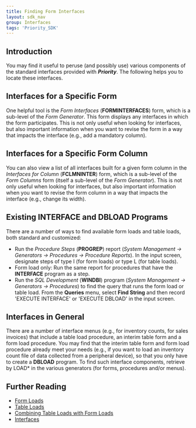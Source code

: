 ```yaml
---
title: Finding Form Interfaces
layout: sdk_nav
group: Interfaces
tags: 'Priority_SDK'
---
```


## Introduction

You may find it useful to peruse (and possibly use) various components of the standard interfaces provided with ***Priority***. The following helps you to locate these interfaces.

## Interfaces for a Specific Form 

One helpful tool is the *Form Interfaces* (**FORMINTERFACES**) form,
which is a sub-level of the *Form Generator*. This form displays any
interfaces in which the form participates. This is not only useful when looking for interfaces, but also important information when you want to revise the form in a way that impacts the interface (e.g., add a mandatory column).

## Interfaces for a Specific Form Column 

You can also view a list of all interfaces built for a given form column in the *Interfaces for Column* (**FCLMNINTER**) form, which is a sub-level of the *Form Columns* form (itself a sub-level of the *Form Generator*). This is not only useful when looking for interfaces, but also important information when you want to revise the form column in a way that impacts the interface (e.g., change its width).

## Existing INTERFACE and DBLOAD Programs 

There are a number of ways to find available form loads and table loads, both standard and customized:

-   Run the *Procedure Steps* (**PROGREP**) report (*System Management → Generators → Procedures → Procedure Reports*). In the input screen, designate steps of type I (for form loads) or type L (for table loads).
-   Form load only: Run the same report for procedures that have the
    **INTERFACE** program as a step.
-   Run the *SQL Development* (**WINDBI**) program (*System Management → Generators → Procedures*) to find the query that runs the form load or table load. From the **Queries** menu, select **Find String** and then record \'EXECUTE INTERFACE\' or \'EXECUTE DBLOAD\' in the input screen.

## Interfaces in General 

There are a number of interface menus (e.g., for inventory counts, for sales invoices) that include a table load procedure, an interim table form and a form load procedure. You may find that the interim table form and form load procedure already meet your needs (e.g., if you want to load an inventory count file of data collected from a peripheral device), so that you only have to create a **DBLOAD** program. To find such interface components, retrieve by LOAD\* in the various generators (for forms, procedures and/or menus).

## Further Reading 

-   [Form Loads](Form-Loads )
-   [Table Loads](Table-Loads )
-   [Combining Table Loads with Form
    Loads](Combining-Table-Loads-with-Form-Loads )
-   [Interfaces](Interfaces )
